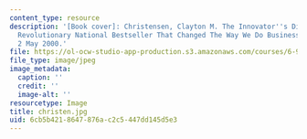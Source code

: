 ```yaml
---
content_type: resource
description: '[Book cover]: Christensen, Clayton M. The Innovator''s Dilemma: The
  Revolutionary National Bestseller That Changed The Way We Do Business. 1st ed. HarperBusiness,
  2 May 2000.'
file: https://ol-ocw-studio-app-production.s3.amazonaws.com/courses/6-933j-the-structure-of-engineering-revolutions-fall-2001/6cb5b4218647876ac2c5447dd145d5e3_christen.jpg
file_type: image/jpeg
image_metadata:
  caption: ''
  credit: ''
  image-alt: ''
resourcetype: Image
title: christen.jpg
uid: 6cb5b421-8647-876a-c2c5-447dd145d5e3
---
```

